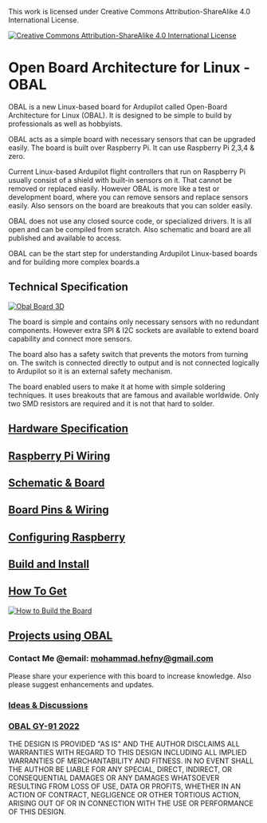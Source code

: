 This work is licensed under Creative Commons Attribution-ShareAlike 4.0 International License.

[![Creative Commons Attribution-ShareAlike 4.0 International License](https://i.creativecommons.org/l/by-sa/4.0/88x31.png "Creative Commons Attribution-ShareAlike 4.0 International License")](http://creativecommons.org/licenses/by-sa/4.0/ "Creative Commons Attribution-ShareAlike 4.0 International License")

# Open Board Architecture for Linux - OBAL

OBAL is a new Linux-based board for Ardupilot called Open-Board Architecture for Linux  (OBAL). It is designed to be simple to build by professionals as well as hobbyists.

OBAL acts as a simple board with necessary sensors that can be upgraded easily. The board is built over Raspberry Pi. It can use Raspberry Pi 2,3,4 & zero.

Current Linux-based Ardupilot flight controllers that run on Raspberry Pi usually consist of a shield with built-in sensors on it. That cannot be removed or replaced easily. However OBAL is more like a test or development board, where you can remove sensors and replace sensors easily. Also sensors on the board are breakouts that you can solder easily.

OBAL does not use any closed source code, or specialized drivers. It is all open and can be compiled from scratch. Also schematic and board are all published and available to access.

OBAL can be the start step for understanding Ardupilot Linux-based boards and for building more complex boards.a

## Technical Specification

[![Obal Board 3D](https://raw.githubusercontent.com/HefnySco/OBAL/main/images/Obal3D.png "Obal Board 3D")](https://raw.githubusercontent.com/HefnySco/OBAL/main/images/Obal3D.png "Obal Board 3D")

The board is simple and contains only necessary sensors with no redundant components. However extra SPI & I2C sockets are available to extend board capability and connect more sensors. 

The board also has a safety switch that prevents the motors from turning on. The switch is connected directly to output and is not connected logically to Ardupilot so it is an external safety mechanism.


The board enabled users to make it at home with simple soldering techniques. It uses breakouts that are famous and available worldwide. Only two SMD resistors are required and it is not that hard to solder.


## [Hardware Specification](https://github.com/HefnySco/OBAL/blob/main/HardwareSpecs.md "Hardware Specification")


## [Raspberry Pi Wiring](https://github.com/HefnySco/OBAL/blob/main/RPIWiring.md "Raspberry Pi Wiring")



## [Schematic & Board](https://github.com/HefnySco/OBAL/blob/main/Schematic_and_Board.md "Schematic & Board")

## [Board Pins & Wiring](https://github.com/HefnySco/OBAL/blob/main/BoardPins.md "How To Get")

## [Configuring Raspberry](https://github.com/HefnySco/OBAL/blob/main/ConfiguringRaspberry.md "Configuring Raspberry")

## [Build and Install](https://github.com/HefnySco/OBAL/blob/main/SourceCode.md "Build and Install")


## [How To Get](https://github.com/HefnySco/OBAL/blob/main/HowToGet.md "How To Get")


[![How to Build the Board](https://raw.githubusercontent.com/HefnySco/OBAL/main/images/youtube.png)](https://youtu.be/IYnP74YXaKA "How to Build the Board")



## [Projects using OBAL](https://github.com/HefnySco/OBAL/blob/main/Projects.md "Projects using OBAL")

### Contact Me @email: mohammad.hefny@gmail.com

Please share your experience with this board to increase knowledge. Also please suggest enhancements and updates.

### [Ideas & Discussions](https://github.com/HefnySco/OBAL/discussions "Ideas & Discussions")


### [OBAL GY-91 2022](https://github.com/HefnySco/OBAL/blob/main/OBAL_GY91.md "OBAL GY-91 ver 1.0")


THE DESIGN IS PROVIDED "AS IS" AND THE AUTHOR DISCLAIMS ALL WARRANTIES WITH REGARD TO THIS DESIGN INCLUDING ALL IMPLIED WARRANTIES OF MERCHANTABILITY AND FITNESS. IN NO EVENT SHALL THE AUTHOR BE LIABLE FOR ANY SPECIAL, DIRECT, INDIRECT, OR CONSEQUENTIAL DAMAGES OR ANY DAMAGES WHATSOEVER RESULTING FROM LOSS OF USE, DATA OR PROFITS, WHETHER IN AN ACTION OF CONTRACT, NEGLIGENCE OR OTHER TORTIOUS ACTION, ARISING OUT OF OR IN CONNECTION WITH THE USE OR PERFORMANCE OF THIS DESIGN.
